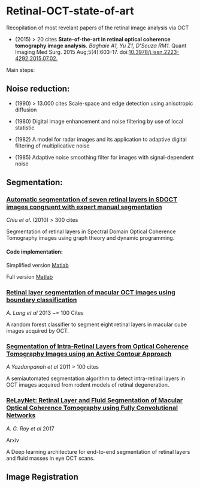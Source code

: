 # Retinal-OCT-state-of-art
Recopilation of most revelant papers of the retinal image analysis via OCT 


- (2015) > 20 cites
**State-of-the-art in retinal optical coherence tomography image analysis.** *Baghaie A1, Yu Z1, D'Souza RM1.*
Quant Imaging Med Surg. 2015 Aug;5(4):603-17. doi:[10.3978/j.issn.2223-4292.2015.07.02.](10.3978/j.issn.2223-4292.2015.07.02.)

Main steps:

## Noise reduction:
  
  - (1990) > 13.000 cites
    Scale-space and edge detection using anisotropic diffusion  
  
  - (1980)
    Digital image enhancement and noise filtering by use of local statistic							 
	
  - (1982)
    A model for radar images and its application to adaptive digital filtering of multiplicative noise 
	
  - (1985)
    Adaptive noise smoothing filter for images with signal-dependent noise							 

## Segmentation:

### [Automatic segmentation of seven retinal layers in SDOCT images congruent with expert manual segmentation](https://www.ncbi.nlm.nih.gov/pmc/articles/PMC3408910/)
*Chiu et al.*
(2010) > 300 cites

Segmentation of retinal layers in Spectral Domain Optical Coherence Tomography images using graph theory and dynamic programming.

#### Code implementation:
Simplified version [Matlab](https://es.mathworks.com/matlabcentral/fileexchange/43518-graph-based-segmentation-of-retinal-layers-in-oct-images)

Full version [Matlab](https://github.com/pangyuteng/caserel)

### [Retinal layer segmentation of macular OCT images using boundary classification](https://www.ncbi.nlm.nih.gov/pmc/articles/PMC3704094/)
*A. Lang et al*
2013 ~= 100 Cites

A random forest classifier to segment eight retinal layers in macular cube images acquired by OCT.


### [Segmentation of Intra-Retinal Layers from Optical Coherence Tomography Images using an Active Contour Approach](http://ieeexplore.ieee.org/stamp/stamp.jsp?arnumber=5601784)
*A Yazdanpanah et al*
2011 > 100 cites

A semiautomated segmentation algorithm to detect intra-retinal layers in OCT images acquired from rodent models of retinal degeneration.



### [ReLayNet: Retinal Layer and Fluid Segmentation of Macular Optical Coherence Tomography using Fully Convolutional Networks](https://arxiv.org/abs/1704.02161)
*A. G. Roy et al*
2017 

Arxiv

A Deep learning architecture for end-to-end segmentation of retinal layers and fluid masses in eye OCT scans.


## Image Registration

